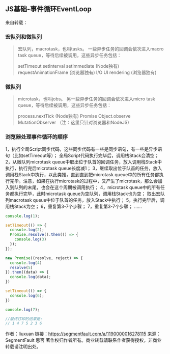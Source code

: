 ## JS基础-事件循环EventLoop

来自转载：

### 宏队列和微队列

> 宏队列，macrotask，也叫tasks。 一些异步任务的回调会依次进入macro task queue，等待后续被调用，这些异步任务包括：
>
> setTimeout
> setInterval
> setImmediate (Node独有)
> requestAnimationFrame (浏览器独有)
> I/O
> UI rendering (浏览器独有)

### 微队列

>microtask，也叫jobs。 另一些异步任务的回调会依次进入micro task queue，等待后续被调用，这些异步任务包括：
>
>process.nextTick (Node独有)
>Promise
>Object.observe
>MutationObserver
>（注：这里只针对浏览器和NodeJS)

### 浏览器处理事件循环的顺序

1，执行全局Script同步代码，这些同步代码有一些是同步语句，有一些是异步语句（比如setTimeout等）；
全局Script代码执行完毕后，调用栈Stack会清空；
2，从微队列microtask queue中取出位于队首的回调任务，放入调用栈Stack中执行，执行完后microtask queue长度减1；
3，继续取出位于队首的任务，放入调用栈Stack中执行，以此类推，直到直到把microtask queue中的所有任务都执行完毕。注意，如果在执行microtask的过程中，又产生了microtask，那么会加入到队列的末尾，也会在这个周期被调用执行；
4，microtask queue中的所有任务都执行完毕，此时microtask queue为空队列，调用栈Stack也为空；
取出宏队列macrotask queue中位于队首的任务，放入Stack中执行；
5，执行完毕后，调用栈Stack为空；
6，重复第3-7个步骤；
7，重复第3-7个步骤；
......

```javascript
console.log(1);

setTimeout(() => {
  console.log(2);
  Promise.resolve().then(() => {
    console.log(3)
  });
});

new Promise((resolve, reject) => {
  console.log(4)
  resolve(5)
}).then((data) => {
  console.log(data);
})

setTimeout(() => {
  console.log(6);
})

console.log(7);

//最终打印的结果是:
// 1 4 7 5 2 3 6
```



作者：liuxuan
链接：https://segmentfault.com/a/1190000016278115
来源：SegmentFault 思否
著作权归作者所有。商业转载请联系作者获得授权，非商业转载请注明出处。